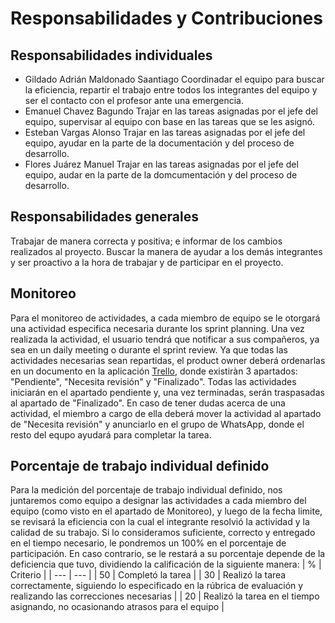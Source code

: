 # Responsabilidades y Contribuciones
## Responsabilidades individuales 
  - Gildado Adrián Maldonado Saantiago
  Coordinadar el equipo para buscar la eficiencia, repartir el trabajo entre todos los integrantes del equipo y ser el contacto con el profesor ante una emergencia.
  - Emanuel Chavez Bagundo
  Trajar en las tareas asignadas por el jefe del equipo, supervisar al equipo con base en las tareas que se les asignó.
  - Esteban Vargas Alonso
  Trajar en las tareas asignadas por el jefe del equipo, ayudar en la parte de la documentación y del proceso de desarrollo. 
  - Flores Juárez Manuel 
   Trajar en las tareas asignadas por el jefe del equipo, audar en la parte de la domcumentación y del proceso de desarrollo. 
 ## Responsabilidades generales 
Trabajar de manera correcta y positiva; e informar de los cambios realizados al proyecto. Buscar la manera de ayudar a los demás integrantes y ser proactivo a la hora de trabajar y de participar en el proyecto. 

## Monitoreo
Para el monitoreo de actividades, a cada miembro de equipo se le otorgará una actividad especifica necesaria durante los sprint planning. Una vez realizada la actividad, el usuario tendrá que notificar a sus compañeros, ya sea en un daily meeting o durante el sprint review. Ya que todas las actividades necesarias sean repartidas, el product owner deberá ordenarlas en un documento en la aplicación [Trello](https://trello.com/invite/b/1znV3Ph3/2e82d0833387d8dcf2a1ffd1ef8e9d9d/fastpass), donde existiràn 3 apartados: "Pendiente", "Necesita revisión" y "Finalizado". Todas las actividades iniciarán en el apartado pendiente y, una vez terminadas, serán traspasadas al apartado de "Finalizado". En caso de tener dudas acerca de una actividad, el miembro a cargo de ella deberá mover la actividad al apartado de "Necesita revisión" y anunciarlo en el grupo de WhatsApp, donde el resto del equpo ayudará para completar la tarea.

## Porcentaje de trabajo individual definido
Para la medición del porcentaje de trabajo individual definido, nos juntaremos como equipo a designar las actividades a cada miembro del equipo (como visto en el apartado de Monitoreo), y luego de la fecha limite, se revisará la eficiencia con la cual el integrante resolvió la actividad y la calidad de su trabajo. Si lo consideramos suficiente, correcto y entregado en el tiempo necesario, le pondremos un 100% en el porcentaje de participación. En caso contrario, se le restará a su porcentaje depende de la deficiencia que tuvo, dividiendo la calificación de la siguiente manera:
| % | Criterio | 
| --- | --- |
| 50 | Completó la tarea |
| 30 | Realizó la tarea correctamente, siguiendo lo especificado en la rúbrica de evaluación y realizando las correcciones necesarias |
| 20 | Realizó la tarea en el tiempo asignando, no ocasionando atrasos para el equipo |

